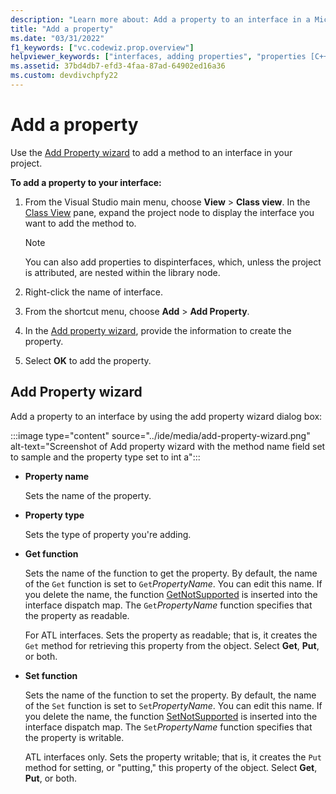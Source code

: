 ```yaml
---
description: "Learn more about: Add a property to an interface in a Microsoft Visual Studio C++ project"
title: "Add a property"
ms.date: "03/31/2022"
f1_keywords: ["vc.codewiz.prop.overview"]
helpviewer_keywords: ["interfaces, adding properties", "properties [C++], adding to interfaces", "names, add property wizard", "add property wizard", "stock properties, about stock properties", "stock properties"]
ms.assetid: 37bd4db7-efd3-4faa-87ad-64902ed16a36
ms.custom: devdivchpfy22
---
```


# Add a property

Use the [Add Property wizard](#add-property-wizard) to add a method to an interface in your project.

**To add a property to your interface:**

1. From the Visual Studio main menu, choose **View** > **Class view**. In the [Class View](/visualstudio/ide/viewing-the-structure-of-code) pane, expand the project node to display the interface you want to add the method to.

   > [!NOTE]
   > You can also add properties to dispinterfaces, which, unless the project is attributed, are nested within the library node.

1. Right-click the name of interface.

1. From the shortcut menu, choose **Add** > **Add Property**.

1. In the [Add property wizard](#add-property-wizard), provide the information to create the property.

1. Select **OK** to add the property.

## Add Property wizard

Add a property to an interface by using the add property wizard dialog box:

:::image type="content" source="../ide/media/add-property-wizard.png" alt-text="Screenshot of Add property wizard with the method name field set to sample and the property type set to int a":::

- **Property name**

  Sets the name of the property.

- **Property type**

  Sets the type of property you're adding.

- **Get function**

  Sets the name of the function to get the property. By default, the name of the `Get` function is set to `Get`*PropertyName*. You can edit this name. If you delete the name, the function [GetNotSupported](../mfc/reference/colecontrol-class.md#getnotsupported) is inserted into the interface dispatch map. The `Get`*PropertyName* function specifies that the property as readable.

  For ATL interfaces. Sets the property as readable; that is, it creates the `Get` method for retrieving this property from the object. Select **Get**, **Put**, or both.

- **Set function**

  Sets the name of the function to set the property. By default, the name of the `Set` function is set to `Set`*PropertyName*. You can edit this name. If you delete the name, the function [SetNotSupported](../mfc/reference/colecontrol-class.md#setnotsupported) is inserted into the interface dispatch map. The `Set`*PropertyName* function specifies that the property is writable.

  ATL interfaces only. Sets the property writable; that is, it creates the `Put` method for setting, or "putting," this property of the object. Select **Get**, **Put**, or both.